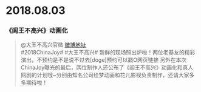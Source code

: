 # 2018.08.03

### 《阎王不高兴》动画化 
> @大王不高兴官微 [微博地址](https://weibo.com/6314406973/GsXlSjnEy)  
>#2018ChinaJoy# #大王不高兴# 新鲜的现场照出炉啦！两位老基友的精彩演出，不预约是不是说不过去[doge]预约可以戳O网页链接 另外在本次ChinaJoy曝光的最后，两位制作人还公布了《阎王不高兴》动画化和真人网剧的计划哦~分别由知名公司绘梦动画和花儿影视负责制作，还请大家多多期待啦！ ​​​​ 